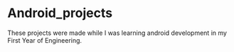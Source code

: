 # Android_projects
These projects were  made while I was learning android development in my First Year of Engineering.   
